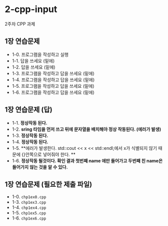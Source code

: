 # 2-cpp-input

2주차 CPP 과제

## 1장 연습문제

- 1-0. 프로그램을 작성하고 실행
- 1-1. 답을 쓰세요 (밑에)
- 1-2. 답을 쓰세요 (밑에)
- 1-3. 프로그램을 작성하고 답을 쓰세요 (밑에)
- 1-4. 프로그램을 작성하고 답을 쓰세요 (밑에)
- 1-5. 프로그램을 작성하고 답을 쓰세요 (밑에)
- 1-6. 프로그램을 작성하고 답을 쓰세요 (밑에)

## 1장 연습문제 (답)

- 1-1. **정상작동 된다.**
- 1-2. **sring 타임을 먼저 쓰고 뒤에 문자열을 배치해야 정상 작동된다. (에러가 발생)**
- 1-3. **정상작동 된다.**
- 1-4. **정상작동 된다.**
- 1-5. **에러가 발생한다. std::cout << x << std::endl;에서 x가 식별되지 않기 때문에 {}안쪽으로 넣어줘야 한다. **
- 1-6. **정상작동 될것이다. 확인 결과 첫번째 name 에만 들어가고 두번째 친 name은 들어가지 않는 것을 알 수 있다.**

## 1장 연습문제 (필요한 제출 파일)

- 1-0. `chp1ex0.cpp`
- 1-3. `chp1ex3.cpp`
- 1-4. `chp1ex4.cpp`
- 1-5. `chp1ex5.cpp`
- 1-6. `chp1ex6.cpp`

